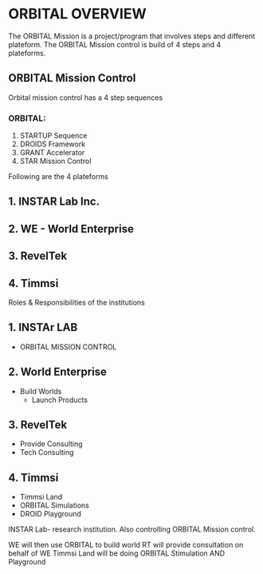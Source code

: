 # ORBITAL OVERVIEW 

The ORBITAL Mission is a project/program that involves steps and different plateform.
The ORBITAL Mission control is build of 4 steps and 4 plateforms. 

## ORBITAL Mission Control
Orbital mission control has a 4 step sequences
 
### ORBITAL:
1. STARTUP Sequence
2. DROIDS Framework
3. GRANT Accelerator
4. STAR Mission Control


Following are the 4 plateforms

## 1. INSTAR Lab Inc.
## 2. WE - World Enterprise 
## 3. RevelTek
## 4. Timmsi 

Roles & Responsibilities of the institutions 

## 1. INSTAr LAB
   * ORBITAL MISSION CONTROL
   
## 2. World Enterprise
   * Build Worlds
     * Launch Products

## 3. RevelTek
   * Provide Consulting
   * Tech Consulting

## 4. Timmsi
   * Timmsi Land
   * ORBITAL Simulations
   * DROID Playground
 


INSTAR Lab- research institution. Also controlling ORBITAL Mission control. 



WE will then use ORBITAL to build world
RT will provide consultation on behalf of WE
Timmsi Land will be doing ORBITAL Stimulation AND Playground
